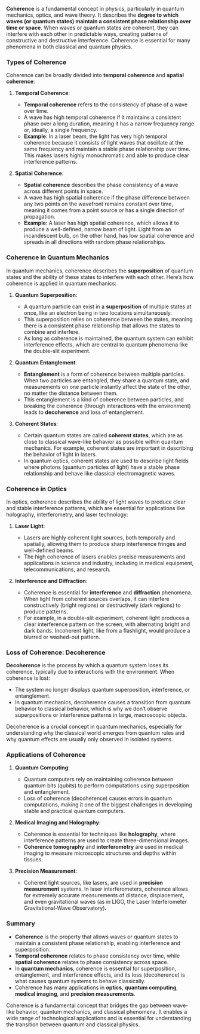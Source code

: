 **Coherence** is a fundamental concept in physics, particularly in quantum mechanics, optics, and wave theory. It describes the **degree to which waves (or quantum states) maintain a consistent phase relationship over time or space**. When waves or quantum states are coherent, they can interfere with each other in predictable ways, creating patterns of constructive and destructive interference. Coherence is essential for many phenomena in both classical and quantum physics.

### Types of Coherence

Coherence can be broadly divided into **temporal coherence** and **spatial coherence**:

1. **Temporal Coherence**:
   - **Temporal coherence** refers to the consistency of phase of a wave over time.
   - A wave has high temporal coherence if it maintains a consistent phase over a long duration, meaning it has a narrow frequency range or, ideally, a single frequency.
   - **Example**: In a laser beam, the light has very high temporal coherence because it consists of light waves that oscillate at the same frequency and maintain a stable phase relationship over time. This makes lasers highly monochromatic and able to produce clear interference patterns.

2. **Spatial Coherence**:
   - **Spatial coherence** describes the phase consistency of a wave across different points in space.
   - A wave has high spatial coherence if the phase difference between any two points on the wavefront remains constant over time, meaning it comes from a point source or has a single direction of propagation.
   - **Example**: A laser has high spatial coherence, which allows it to produce a well-defined, narrow beam of light. Light from an incandescent bulb, on the other hand, has low spatial coherence and spreads in all directions with random phase relationships.

### Coherence in Quantum Mechanics

In quantum mechanics, coherence describes the **superposition** of quantum states and the ability of these states to interfere with each other. Here’s how coherence is applied in quantum mechanics:

1. **Quantum Superposition**:
   - A quantum particle can exist in a **superposition** of multiple states at once, like an electron being in two locations simultaneously.
   - This superposition relies on coherence between the states, meaning there is a consistent phase relationship that allows the states to combine and interfere.
   - As long as coherence is maintained, the quantum system can exhibit interference effects, which are central to quantum phenomena like the double-slit experiment.

2. **Quantum Entanglement**:
   - **Entanglement** is a form of coherence between multiple particles. When two particles are entangled, they share a quantum state, and measurements on one particle instantly affect the state of the other, no matter the distance between them.
   - This entanglement is a kind of coherence between particles, and breaking the coherence (through interactions with the environment) leads to **decoherence** and loss of entanglement.

3. **Coherent States**:
   - Certain quantum states are called **coherent states**, which are as close to classical wave-like behavior as possible within quantum mechanics. For example, coherent states are important in describing the behavior of light in lasers.
   - In quantum optics, coherent states are used to describe light fields where photons (quantum particles of light) have a stable phase relationship and behave like classical electromagnetic waves.

### Coherence in Optics

In optics, coherence describes the ability of light waves to produce clear and stable interference patterns, which are essential for applications like holography, interferometry, and laser technology:

1. **Laser Light**:
   - Lasers are highly coherent light sources, both temporally and spatially, allowing them to produce sharp interference fringes and well-defined beams.
   - The high coherence of lasers enables precise measurements and applications in science and industry, including in medical equipment, telecommunications, and research.

2. **Interference and Diffraction**:
   - Coherence is essential for **interference** and **diffraction** phenomena. When light from coherent sources overlaps, it can interfere constructively (bright regions) or destructively (dark regions) to produce patterns.
   - For example, in a double-slit experiment, coherent light produces a clear interference pattern on the screen, with alternating bright and dark bands. Incoherent light, like from a flashlight, would produce a blurred or washed-out pattern.

### Loss of Coherence: Decoherence

**Decoherence** is the process by which a quantum system loses its coherence, typically due to interactions with the environment. When coherence is lost:
- The system no longer displays quantum superposition, interference, or entanglement.
- In quantum mechanics, decoherence causes a transition from quantum behavior to classical behavior, which is why we don’t observe superpositions or interference patterns in large, macroscopic objects.

Decoherence is a crucial concept in quantum mechanics, especially for understanding why the classical world emerges from quantum rules and why quantum effects are usually only observed in isolated systems.

### Applications of Coherence

1. **Quantum Computing**:
   - Quantum computers rely on maintaining coherence between quantum bits (qubits) to perform computations using superposition and entanglement.
   - Loss of coherence (decoherence) causes errors in quantum computations, making it one of the biggest challenges in developing stable and practical quantum computers.

2. **Medical Imaging and Holography**:
   - Coherence is essential for techniques like **holography**, where interference patterns are used to create three-dimensional images.
   - **Coherence tomography** and **interferometry** are used in medical imaging to measure microscopic structures and depths within tissues.

3. **Precision Measurement**:
   - Coherent light sources, like lasers, are used in **precision measurement** systems. In laser interferometers, coherence allows for extremely accurate measurements of distance, displacement, and even gravitational waves (as in LIGO, the Laser Interferometer Gravitational-Wave Observatory).

### Summary

- **Coherence** is the property that allows waves or quantum states to maintain a consistent phase relationship, enabling interference and superposition.
- **Temporal coherence** relates to phase consistency over time, while **spatial coherence** relates to phase consistency across space.
- In **quantum mechanics**, coherence is essential for superposition, entanglement, and interference effects, and its loss (decoherence) is what causes quantum systems to behave classically.
- Coherence has many applications in **optics**, **quantum computing**, **medical imaging**, and **precision measurements**.

Coherence is a fundamental concept that bridges the gap between wave-like behavior, quantum mechanics, and classical phenomena. It enables a wide range of technological applications and is essential for understanding the transition between quantum and classical physics.

